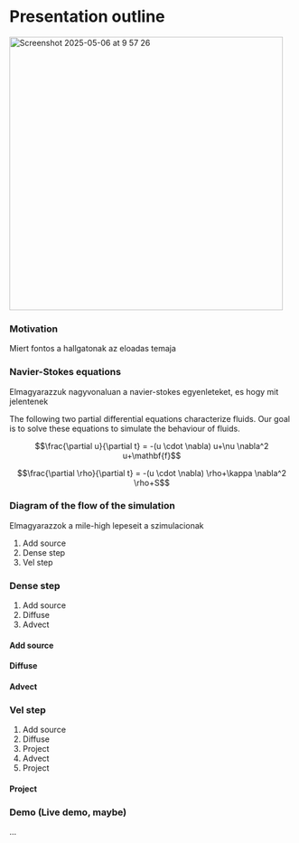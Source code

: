 # Presentation outline
<img width="484" alt="Screenshot 2025-05-06 at 9 57 26" src="https://github.com/user-attachments/assets/6af3d8c1-0798-4269-95c5-fb99d894d7b1" />

### Motivation
Miert fontos a hallgatonak az eloadas temaja

### Navier-Stokes equations
Elmagyarazzuk nagyvonaluan a navier-stokes egyenleteket, es hogy mit jelentenek

The following two partial differential equations characterize fluids. Our goal is to solve these equations to simulate the behaviour of fluids.

$$\frac{\partial u}{\partial t} = -(u \cdot \nabla) u+\nu \nabla^2 u+\mathbf{f}$$

$$\frac{\partial \rho}{\partial t} = -(u \cdot \nabla) \rho+\kappa \nabla^2 \rho+S$$

### Diagram of the flow of the simulation
Elmagyarazzok a mile-high lepeseit a szimulacionak

1. Add source
2. Dense step
3. Vel step

### Dense step
1. Add source
2. Diffuse
3. Advect

#### Add source

#### Diffuse

#### Advect

### Vel step
1. Add source
2. Diffuse
3. Project
4. Advect
5. Project

#### Project


### Demo (Live demo, maybe)
...

